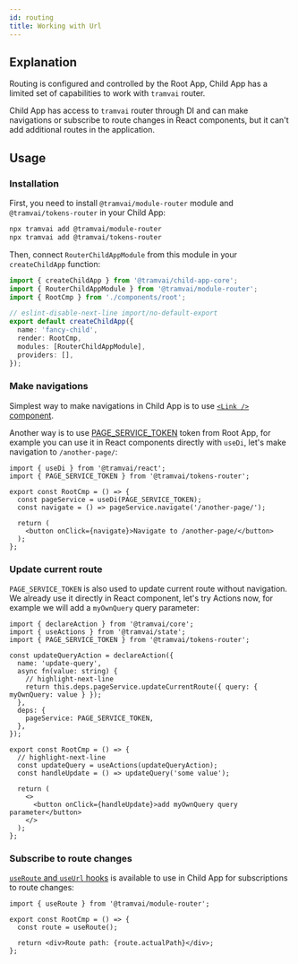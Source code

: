 ```yaml
---
id: routing
title: Working with Url
---
```


## Explanation

Routing is configured and controlled by the Root App, Child App has a limited set of capabilities to work with `tramvai` router.

Child App has access to `tramvai` router through DI and can make navigations or subscribe to route changes in React components, but it can't add additional routes in the application.

## Usage

### Installation

First, you need to install `@tramvai/module-router` module and `@tramvai/tokens-router` in your Child App:

```bash
npx tramvai add @tramvai/module-router
npx tramvai add @tramvai/tokens-router
```

Then, connect `RouterChildAppModule` from this module in your `createChildApp` function:

```ts
import { createChildApp } from '@tramvai/child-app-core';
import { RouterChildAppModule } from '@tramvai/module-router';
import { RootCmp } from './components/root';

// eslint-disable-next-line import/no-default-export
export default createChildApp({
  name: 'fancy-child',
  render: RootCmp,
  modules: [RouterChildAppModule],
  providers: [],
});
```

### Make navigations

Simplest way to make navigations in Child App is to use [`<Link />` component](03-features/07-routing/04-links-and-navigation.md#link-component).

Another way is to use [PAGE_SERVICE_TOKEN](03-features/07-routing/04-links-and-navigation.md#pageservice-service) token from Root App, for example you can use it in React components directly with `useDi`, let's make navigation to `/another-page/`:

```tsx title="components/root.tsx"
import { useDi } from '@tramvai/react';
import { PAGE_SERVICE_TOKEN } from '@tramvai/tokens-router';

export const RootCmp = () => {
  const pageService = useDi(PAGE_SERVICE_TOKEN);
  const navigate = () => pageService.navigate('/another-page/');

  return (
    <button onClick={navigate}>Navigate to /another-page/</button>
  );
};
```

### Update current route

`PAGE_SERVICE_TOKEN` is also used to update current route without navigation. We already use it directly in React component, let's try Actions now, for example we will add a `myOwnQuery` query parameter:

```tsx title="components/root.tsx"
import { declareAction } from '@tramvai/core';
import { useActions } from '@tramvai/state';
import { PAGE_SERVICE_TOKEN } from '@tramvai/tokens-router';

const updateQueryAction = declareAction({
  name: 'update-query',
  async fn(value: string) {
    // highlight-next-line
    return this.deps.pageService.updateCurrentRoute({ query: { myOwnQuery: value } });
  },
  deps: {
    pageService: PAGE_SERVICE_TOKEN,
  },
});

export const RootCmp = () => {
  // highlight-next-line
  const updateQuery = useActions(updateQueryAction);
  const handleUpdate = () => updateQuery('some value');

  return (
    <>
      <button onClick={handleUpdate}>add myOwnQuery query parameter</button>
    </>
  );
};
```

### Subscribe to route changes

[`useRoute` and `useUrl` hooks](03-features/07-routing/03-working-with-url.md) is available to use in Child App for subscriptions to route changes:

```tsx title="components/root.tsx"
import { useRoute } from '@tramvai/module-router';

export const RootCmp = () => {
  const route = useRoute();

  return <div>Route path: {route.actualPath}</div>;
};
```
